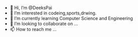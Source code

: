 - 👋 Hi, I’m @DeeksPai
- 👀 I’m interested in codeing,sports,drwing.
- 🌱 I’m currently learning Computer Science and Engineering
- 💞️ I’m looking to collaborate on ...
- 📫 How to reach me ...

<!---
DeeksPai/DeeksPai is a ✨ special ✨ repository because its `README.md` (this file) appears on your GitHub profile.
You can click the Preview link to take a look at your changes.
--->
